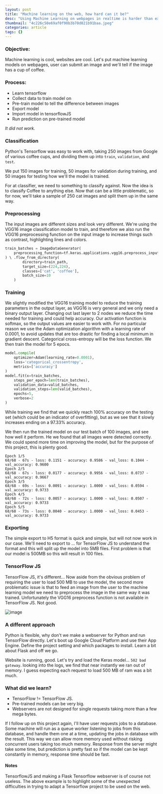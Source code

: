```yaml
---
layout: post
title: "Machine learning on the web, how hard can it be?"
desc: "Using Machine Learning on webpages in realtime is harder than expected."
thumbnail: "4c226c50e69af0f90b3b70d021b91baa.jpeg"
categories: article
tags: {}
---
```


### Objective:
Machine learning is cool, websites are cool. Let's put machine learning models on webpages, user can submit an image and we'll tell if the image has a cup of coffee.

### Process:
- Learn tensorflow
- Collect data to train model on
- Pre-train model to tell the difference between images
- Export model
- Import model in tensorflowJS
- Run prediction on pre-trained model

_It did not work._

### Classification

Python's Tensorflow was easy to work with, taking 250 images from Google of various coffee cups, and dividing them up into `train`, `validation`, and `test`.

We put 150 images for training, 50 images for validation during training, and 50 images for testing how we'll the model is trained.

For at classifier, we need to something to classify against. Now the idea is to classify Coffee to anything else. Now that can be a little problematic, so for now, we'll take a sample of 250 cat images and split them up in the same way.

### Preprocessing
The input images are different sizes and look very different.
We're using the VGG16 image classification model to train, and therefore we also run the VGG16 preprocessing function on the input image to increase things such as contrast, highlighting lines and colors.

```python
train_batches = ImageDataGenerator(
    preprocessing_function=tf.keras.applications.vgg16.preprocess_input
) \ .flow_from_directory(
        directory=train_path,
        target_size=(224,224),
        classes=['cat', 'coffee'],
        batch_size=10
    )
```

### Training
We slightly modified the VGG16 training model to reduce the training parameters in the output layer, as VGG16 is very general and we only need a binary output layer.
Changing out last layer to 2 nodes we reduce the time needed for training and could help accuracy.
Our activation function is softmax, so the output values are easier to work with. For no particular reason we use the Adam optimization algorithm with a learning rate of 0.0001, to avoid updates that are too drastic for finding a local minimum in gradient descent. Categorical cross-entropy will be the loss function.
We then train the model for 5 epocs.


```python
model.compile(
    optimizer=Adam(learning_rate=0.0001),
    loss='categorical_crossentropy',
    metrics=['accuracy']
)
model.fit(x=train_batches,
    steps_per_epoch=len(train_batches),
    validation_data=valid_batches,
    validation_steps=len(valid_batches),
    epochs=5,
    verbose=2
)
```

While training we find that we quickly reach 100% accuracy on the testing set (which could be an indicator of overfitting), but as we see that it slowly increases ending on a 97.33% accuracy.

We then run the trained model on our test batch of 100 images, and see how well it perform.
He we found that all images were detected correctly.
We could spend more time on improving the model, but for the purpose of this project, this is plenty good.


```
Epoch 1/5
68/68 - 67s - loss: 0.1151 - accuracy: 0.9586 - val_loss: 0.1044 - val_accuracy: 0.9600
Epoch 2/5
68/68 - 67s - loss: 0.0177 - accuracy: 0.9956 - val_loss: 0.0737 - val_accuracy: 0.9667
Epoch 3/5
68/68 - 69s - loss: 0.0091 - accuracy: 1.0000 - val_loss: 0.0594 - val_accuracy: 0.9733
Epoch 4/5
68/68 - 72s - loss: 0.0057 - accuracy: 1.0000 - val_loss: 0.0507 - val_accuracy: 0.9733
Epoch 5/5
68/68 - 73s - loss: 0.0040 - accuracy: 1.0000 - val_loss: 0.0453 - val_accuracy: 0.9733
```


### Exporting
The simple export to H5 format is quick and simple, but will not now work in our case.
We'll need to export to ... for TensorFlow JS to understand the format and this will split up the model into 5MB files.
First problem is that our model is 500MB so this will result in 100 files.

### TensorFlow JS
TensorFlow JS, it's different... Now aside from the obvious problem of requiring the user to load 500 MB to use the model, the second more problematic issue is that to feed an image from the user to the machine learning model we need to preprocess the image in the same way it was trained.
Unfortunately the VGG16 preprocess function is not available in TensorFlow JS. Not good.

![image](https://i.gifer.com/2uA1.gif)

### A different approach
Python is flexible, why don't we make a webserver for Python and run TensorFlow directly.
Let's boot up Google Cloud Platform and use their App Engine.
Define the project setting and which packages to install.
Learn a bit about Flask and off we go.

Website is running, good. Let's try and load the Keras model... `502 bad gateway`. looking into the logs, we find that near instantly we ran out of memory. I guess expecting each request to load 500 MB of ram was a bit much.

### What did we learn?
- TensorFlow != TensorFlow JS.
- Pre-trained models can be very big.
- Webservers are not designed for single requests taking more than a few mega bytes.


If I follow up on this project again, I'll have user requests jobs to a database. Some machine will run as a queue worker listening to jobs from this database, and handle them one at a time, updating the jobs in database with the result. This way we can allow more memory used without risking concurrent users taking too much memory.
Response from the server might take some time, but prediction is pretty fast so if the model can be kept constantly in memory, response time should be fast.

#### Notes
TensorflowJS and making a Flask Tensorflow webserver is of course not useless. The above example is to highlight some of the unexpected difficulties in trying to adapt a Tensorflow project to be used on the web.